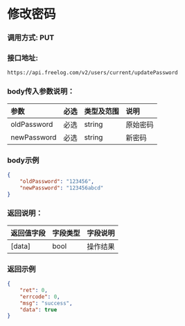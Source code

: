 # 修改密码

### 调用方式: PUT

### 接口地址:

```
https://api.freelog.com/v2/users/current/updatePassword
```

### body传入参数说明：

| 参数 | 必选 | 类型及范围 | 说明 |
| :--- | :--- | :--- | :--- |
|oldPassword|必选|string|原始密码|
|newPassword|必选|string|新密码|


### body示例

```json
{
    "oldPassword": "123456",
    "newPassword": "123456abcd"
}
```

### 返回说明：

| 返回值字段 | 字段类型 | 字段说明 |
| :--- | :--- | :--- |
| [data] | bool | 操作结果 |



### 返回示例

```json
{
    "ret": 0,
    "errcode": 0,
    "msg": "success",
    "data": true
}
```
